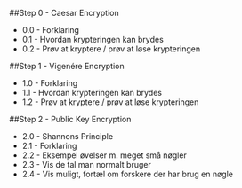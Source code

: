 ##Step 0 - Caesar Encryption
  * 0.0 - Forklaring
  * 0.1 - Hvordan krypteringen kan brydes
  * 0.2 - Prøv at kryptere / prøv at løse krypteringen

##Step 1 - Vigenére Encryption
  * 1.0 - Forklaring
  * 1.1 - Hvordan krypteringen kan brydes
  * 1.2 - Prøv at kryptere / prøv at løse krypteringen

##Step 2 - Public Key Encryption
  * 2.0 - Shannons Principle
  * 2.1 - Forklaring
  * 2.2 - Eksempel øvelser m. meget små nøgler
  * 2.3 - Vis de tal man normalt bruger
  * 2.4 - Vis muligt, fortæl om forskere der har brug en nøgle
